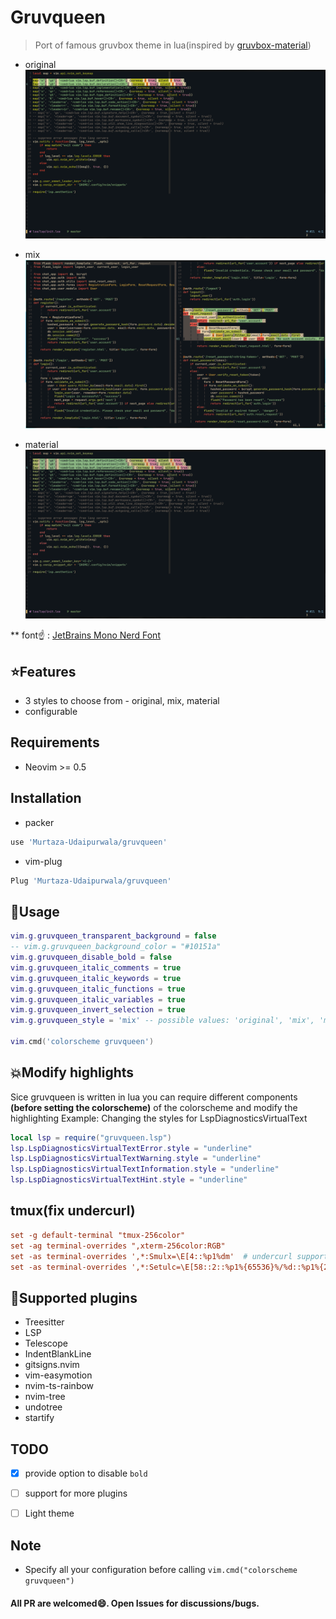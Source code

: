 # Gruvqueen
> Port of famous gruvbox theme in lua(inspired by [gruvbox-material](https://github.com/sainnhe/gruvbox-material))

* original
![original](./assets/original.png)

* mix
![mix](./assets/mix.png)

* material
![material](./assets/material.png)

** font☝️ : [JetBrains Mono Nerd Font](https://www.nerdfonts.com/font-downloads)


## ⭐Features
* 3 styles to choose from - original, mix, material
* configurable


## Requirements
* Neovim >= 0.5


## Installation
* packer
```bash
use 'Murtaza-Udaipurwala/gruvqueen'
```

* vim-plug
```bash
Plug 'Murtaza-Udaipurwala/gruvqueen'
```


## 🚀Usage
```lua
vim.g.gruvqueen_transparent_background = false
-- vim.g.gruvqueen_background_color = "#10151a"
vim.g.gruvqueen_disable_bold = false
vim.g.gruvqueen_italic_comments = true
vim.g.gruvqueen_italic_keywords = true
vim.g.gruvqueen_italic_functions = true
vim.g.gruvqueen_italic_variables = true
vim.g.gruvqueen_invert_selection = true
vim.g.gruvqueen_style = 'mix' -- possible values: 'original', 'mix', 'material'

vim.cmd('colorscheme gruvqueen')
```

## 💥Modify highlights
Sice gruvqueen is written in lua you can require different components **(before setting the colorscheme)** of the colorscheme and modify the highlighting
Example: Changing the styles for LspDiagnosticsVirtualText
```lua
local lsp = require("gruvqueen.lsp")
lsp.LspDiagnosticsVirtualTextError.style = "underline"
lsp.LspDiagnosticsVirtualTextWarning.style = "underline"
lsp.LspDiagnosticsVirtualTextInformation.style = "underline"
lsp.LspDiagnosticsVirtualTextHint.style = "underline"
```

## tmux(fix undercurl)
```tmux.conf
set -g default-terminal "tmux-256color"
set -ag terminal-overrides ",xterm-256color:RGB"
set -as terminal-overrides ',*:Smulx=\E[4::%p1%dm'  # undercurl support
set -as terminal-overrides ',*:Setulc=\E[58::2::%p1%{65536}%/%d::%p1%{256}%/%{255}%&%d::%p1%{255}%&%d%;m'  # underscore colours - needs tmux-3.0
```


## 🤩Supported plugins
* Treesitter
* LSP
* Telescope
* IndentBlankLine
* gitsigns.nvim
* vim-easymotion
* nvim-ts-rainbow
* nvim-tree
* undotree
* startify


## TODO
* [x] provide option to disable `bold`
* [ ] support for more plugins
* [ ] Light theme


## Note
* Specify all your configuration before calling `vim.cmd("colorscheme gruvqueen")`


#### All PR are welcomed😄. Open Issues for discussions/bugs.
